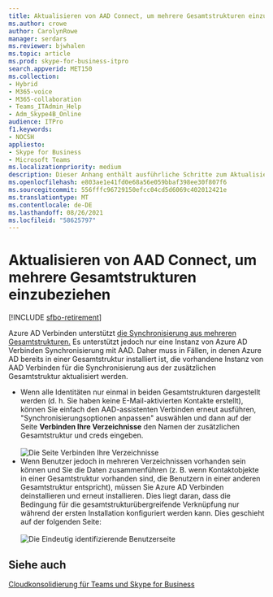 ```yaml
---
title: Aktualisieren von AAD Connect, um mehrere Gesamtstrukturen einzubeziehen
ms.author: crowe
author: CarolynRowe
manager: serdars
ms.reviewer: bjwhalen
ms.topic: article
ms.prod: skype-for-business-itpro
search.appverid: MET150
ms.collection:
- Hybrid
- M365-voice
- M365-collaboration
- Teams_ITAdmin_Help
- Adm_Skype4B_Online
audience: ITPro
f1.keywords:
- NOCSH
appliesto:
- Skype for Business
- Microsoft Teams
ms.localizationpriority: medium
description: Dieser Anhang enthält ausführliche Schritte zum Aktualisieren von AAD-Verbinden, um mehr als eine Gesamtstruktur als Teil der Cloudkonsolidierung für Teams und Skype for Business einzuschließen.
ms.openlocfilehash: e803ae1e41fd0e68a56e059bbaf398ee30f807f6
ms.sourcegitcommit: 556fffc96729150efcc04cd5d6069c402012421e
ms.translationtype: MT
ms.contentlocale: de-DE
ms.lasthandoff: 08/26/2021
ms.locfileid: "58625797"
---
```

# <a name="update-aad-connect-to-include-more-than-one-forest"></a>Aktualisieren von AAD Connect, um mehrere Gesamtstrukturen einzubeziehen

[!INCLUDE [sfbo-retirement](../../Hub/includes/sfbo-retirement.md)]

Azure AD Verbinden unterstützt [die Synchronisierung aus mehreren Gesamtstrukturen.](/azure/active-directory/connect/active-directory-aadconnect-topologies) Es unterstützt jedoch nur eine Instanz von Azure AD Verbinden Synchronisierung mit AAD. Daher muss in Fällen, in denen Azure AD bereits in einer Gesamtstruktur installiert ist, die vorhandene Instanz von AAD Verbinden für die Synchronisierung aus der zusätzlichen Gesamtstruktur aktualisiert werden.

 - Wenn alle Identitäten nur einmal in beiden Gesamtstrukturen dargestellt werden (d. h. Sie haben keine E-Mail-aktivierten Kontakte erstellt), können Sie einfach den AAD-assistenten Verbinden erneut ausführen, "Synchronisierungsoptionen anpassen" auswählen und dann auf der Seite **Verbinden Ihre Verzeichnisse** den Namen der zusätzlichen Gesamtstruktur und creds eingeben.<br><br>
 ![Die Seite Verbinden Ihre Verzeichnisse](../media/cloud-consolidation-connect-your-directories.png)
 - Wenn Benutzer jedoch in mehreren Verzeichnissen vorhanden sein können und Sie die Daten zusammenführen (z. B. wenn Kontaktobjekte in einer Gesamtstruktur vorhanden sind, die Benutzern in einer anderen Gesamtstruktur entspricht), müssen Sie Azure AD Verbinden deinstallieren und erneut installieren.  Dies liegt daran, dass die Bedingung für die gesamtstrukturübergreifende Verknüpfung nur während der ersten Installation konfiguriert werden kann. Dies geschieht auf der folgenden Seite:<br><br>
 ![Die Eindeutig identifizierende Benutzerseite](../media/cloud-consolidation-uniquely-identifying-your-users.png)


## <a name="see-also"></a>Siehe auch

[Cloudkonsolidierung für Teams und Skype for Business](cloud-consolidation.md)